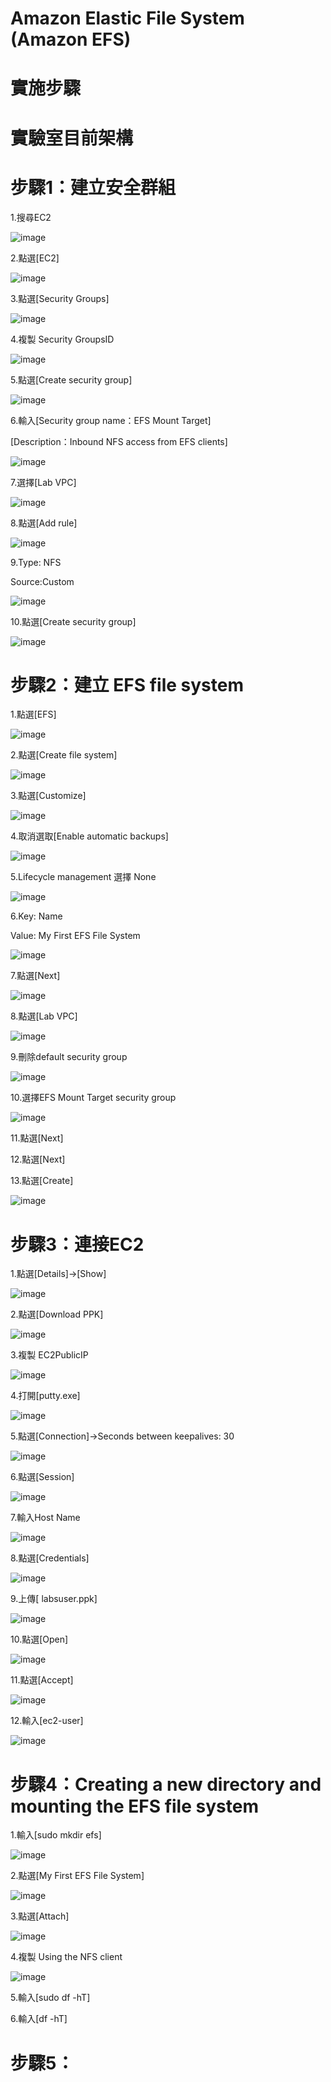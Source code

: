 # Amazon Elastic File System (Amazon EFS)

# 實施步驟

# 實驗室目前架構

# 步驟1：建立安全群組


1.搜尋EC2

![image](https://user-images.githubusercontent.com/103306835/222338960-2dd218a9-567c-4db9-8e15-dbd7b45a8981.png)

2.點選[EC2]

![image](https://user-images.githubusercontent.com/103306835/222339040-1e90de29-5606-476d-a7aa-88b54c7263ea.png)

3.點選[Security Groups]

![image](https://user-images.githubusercontent.com/103306835/222339123-ac289c0d-1566-48d0-aea0-63d1606056be.png)

4.複製 Security GroupsID

![image](https://user-images.githubusercontent.com/103306835/222339226-bcb7c231-0af0-4bec-a3ea-9ea7450bc65c.png)

5.點選[Create security group]

![image](https://user-images.githubusercontent.com/103306835/222339294-6a3bc37b-e73b-444f-b0f5-3ffdf8f00db6.png)

6.輸入[Security group name：EFS Mount Target]

[Description：Inbound NFS access from EFS clients]

![image](https://user-images.githubusercontent.com/103306835/222339579-ab36a231-a9e9-45c4-b617-d28614cab5df.png)

7.選擇[Lab VPC]

![image](https://user-images.githubusercontent.com/103306835/222339701-6fe630fa-874c-4341-acca-340fdbe19b85.png)

8.點選[Add rule]

![image](https://user-images.githubusercontent.com/103306835/222339775-93be1a65-574f-4d1b-98ff-9214f7b92cdb.png)

9.Type: NFS

Source:Custom

![image](https://user-images.githubusercontent.com/103306835/222339902-f37ad064-0437-448d-a4e5-eb8e0e984e9e.png)

10.點選[Create security group]

![image](https://user-images.githubusercontent.com/103306835/222339992-b0b54d51-9155-48f7-ba84-5eb88a5d9b55.png)

# 步驟2：建立 EFS file system


1.點選[EFS]

![image](https://user-images.githubusercontent.com/103306835/222340177-9efe4dcd-5fcc-46db-8cfd-02ff6a1f0edd.png)

2.點選[Create file system]

![image](https://user-images.githubusercontent.com/103306835/222340233-f3c4043a-94af-4ce0-aa77-cbe0881b6e60.png)

3.點選[Customize]

![image](https://user-images.githubusercontent.com/103306835/222340309-dc28cb72-423f-4bff-9904-ab69fb33138f.png)

4.取消選取[Enable automatic backups]

![image](https://user-images.githubusercontent.com/103306835/222340380-54824ca1-a56f-4c9d-8c87-612209b348b0.png)

5.Lifecycle management 選擇 None

![image](https://user-images.githubusercontent.com/103306835/222340464-2c6110c7-62fa-40d8-890d-ba10021ce2db.png)

6.Key: Name

Value: My First EFS File System

![image](https://user-images.githubusercontent.com/103306835/222340565-f65fc3d1-ed32-4f83-84e2-24f8594fbf96.png)

7.點選[Next]

![image](https://user-images.githubusercontent.com/103306835/222340622-6439d241-6ea5-4d47-990d-47f1c8f590de.png)

8.點選[Lab VPC]

![image](https://user-images.githubusercontent.com/103306835/222340685-d55a6c67-f9d5-4898-88da-813e96881e47.png)

9.刪除default security group

![image](https://user-images.githubusercontent.com/103306835/222340767-ddf5967f-4b99-4bb3-bdbd-5618d430fa42.png)

10.選擇EFS Mount Target security group

![image](https://user-images.githubusercontent.com/103306835/222341093-1a7fccd3-9561-4ca7-899e-5ffb7db093fe.png)

11.點選[Next]

12.點選[Next]

13.點選[Create]

![image](https://user-images.githubusercontent.com/103306835/222341414-a978d05b-29a2-459d-8d65-be52a01c286b.png)

# 步驟3：連接EC2


1.點選[Details]->[Show]

![image](https://user-images.githubusercontent.com/103306835/222341565-29e4b1c9-aab9-4671-833d-dee74d12906d.png)

2.點選[Download PPK]

![image](https://user-images.githubusercontent.com/103306835/222341658-17fa612a-c087-47a2-bc3b-d076c01834c4.png)

3.複製 EC2PublicIP

![image](https://user-images.githubusercontent.com/103306835/222341754-086bb042-fbf8-46e6-a7e3-2f38a789fed6.png)

4.打開[putty.exe]

![image](https://user-images.githubusercontent.com/103306835/222341917-d10631f8-562f-4313-8b66-d2f5c4201483.png)

5.點選[Connection]->Seconds between keepalives: 30

![image](https://user-images.githubusercontent.com/103306835/222342045-769c3db0-60f7-4a61-b534-a8b2c61fe5ea.png)

6.點選[Session]

![image](https://user-images.githubusercontent.com/103306835/222342132-8b5b4b7c-aa29-494a-99da-e93aac3df233.png)

7.輸入Host Name

![image](https://user-images.githubusercontent.com/103306835/222342254-a7fed32d-3c77-426a-9ede-e4f3c74a3e4b.png)

8.點選[Credentials]

![image](https://user-images.githubusercontent.com/103306835/222342377-85183869-b13d-4c1c-9e62-9db85f2b00c1.png)

9.上傳[ labsuser.ppk]

![image](https://user-images.githubusercontent.com/103306835/222342421-de5260fb-2ff3-4363-890e-d15bb7034989.png)

10.點選[Open]

![image](https://user-images.githubusercontent.com/103306835/222342550-cde6af8f-e01e-4662-9789-8877a46dcfb8.png)

11.點選[Accept]

![image](https://user-images.githubusercontent.com/103306835/222342792-17af718b-8412-4c46-bd4c-e224a7f4cbb5.png)

12.輸入[ec2-user]

![image](https://user-images.githubusercontent.com/103306835/222342883-f31e1e07-19c2-4c87-ba05-c4d3523a7bdc.png)

# 步驟4：Creating a new directory and mounting the EFS file system


1.輸入[sudo mkdir efs]

![image](https://user-images.githubusercontent.com/103306835/222343134-df5c2f94-acf4-4304-8e29-dcedfaad0d8b.png)

2.點選[My First EFS File System]

![image](https://user-images.githubusercontent.com/103306835/222343230-bc984409-d707-4885-b594-add163d035e4.png)

3.點選[Attach]

![image](https://user-images.githubusercontent.com/103306835/222343265-ba6bab8b-6d37-4871-a51b-43777e8c0d68.png)

4.複製 Using the NFS client

![image](https://user-images.githubusercontent.com/103306835/222343376-af69ac40-e76e-46e9-b1c1-d609c95f48c8.png)

5.輸入[sudo df -hT]

6.輸入[df -hT]


# 步驟5：
